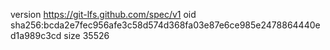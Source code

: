 version https://git-lfs.github.com/spec/v1
oid sha256:bcda2e7fec956afe3c58d574d368fa03e87e6ce985e2478864440ed1a989c3cd
size 35526
